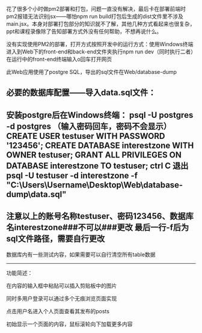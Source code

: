 花了很多个小时做pm2部署和打包，问题一直没有解决，最后卡在部署前端时pm2报错无法识别jsx——哪怕npm run build打包后生成的dist文件里不涉及main.jsx。本身对部署打包部分的知识就不了解，其他几种方式看起来也很复杂，ppt和课程录像除了告知部署方式外没有任何帮助，不想再说什么。

没有实现使用PM2的部署，打开方式按照开发中的运行方式：使用Windows终端进入到Web下的front-end和back-end文件夹执行npm run dev（同时执行二者）在运行中的front-end终端输入o回车打开网页

此Web应用使用了postgre SQL，导出的sql文件在Web/database-dump

必要的数据库配置——导入data.sql文件：
---
安装postgre后在Windows终端：
psql -U postgres -d postgres
（输入密码回车，密码不会显示）
CREATE USER testuser WITH PASSWORD '123456';
CREATE DATABASE interestzone WITH OWNER testuser;
GRANT ALL PRIVILEGES ON DATABASE interestzone TO testuser;
ctrl C 退出
psql -U testuser -d interestzone -f "C:\Users\Username\Desktop\Web\database-dump\data.sql"
---
注意以上的账号名称testuser、密码123456、数据库名interestzone###不可以###更改
最后一行-f后为sql文件路径，需要自行更改
---

数据库内有一些测试内容，如果需要可以自行清空所有table数据

---

功能简述：

在内容的输入框中粘贴可以插入剪贴板中的图片

同时多用户登录可以通过多个无痕浏览页面实现

点击用户名进入个人页面查看其发布的posts

初始显示一个页面的内容，鼠标滚轮向下加载更多内容
